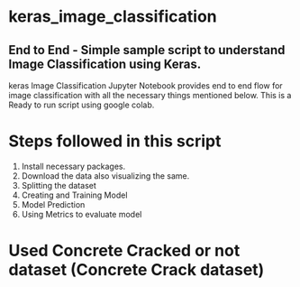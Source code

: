 # keras_image_classification
## End to End - Simple sample script to understand Image Classification using Keras.

keras Image Classification Jupyter Notebook provides end to end flow for image classification with all the necessary things mentioned below. This is a Ready to run script using google colab.

# Steps followed in this script

1. Install necessary packages. 
2. Download the data also visualizing the same.
3. Splitting the dataset
4. Creating and Training Model
5. Model Prediction
6. Using Metrics to evaluate model

#  Used Concrete Cracked or not dataset (Concrete Crack dataset)


